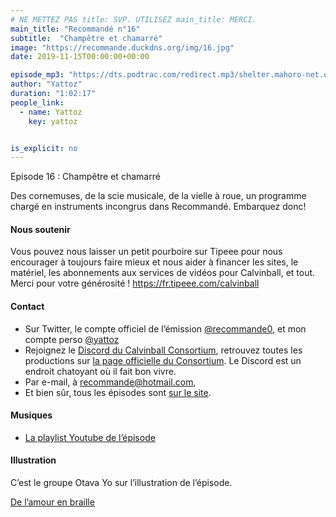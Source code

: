 ```yaml
---
# NE METTEZ PAS title: SVP. UTILISEZ main_title: MERCI.
main_title: "Recommandé n°16"
subtitle:  "Champêtre et chamarré"
image: "https://recommande.duckdns.org/img/16.jpg"
date: 2019-11-15T00:00:00+00:00

episode_mp3: "https://dts.podtrac.com/redirect.mp3/shelter.mahoro-net.org/~yattoz/recommande/episodes/episode16.mp3"
author: "Yattoz"
duration: "1:02:17"
people_link: 
  - name: Yattoz
    key: yattoz


is_explicit: no
---
```


<PodcastHeader/>

<!-- ECRIRE LA DESCRIPTION DE L'EPISODE SOUS CETTE LIGNE -->


 Episode 16 : Champêtre et chamarré 

<p>Des cornemuses, de la scie musicale, de la vielle à roue, un programme chargé en instruments incongrus dans Recommandé. Embarquez donc!</p>

<h4>Nous soutenir</h4>

<p>Vous pouvez nous laisser un petit pourboire sur Tipeee pour nous encourager à toujours faire mieux et nous aider à financer les sites, le matériel, les abonnements aux services de vidéos pour Calvinball, et tout. Merci pour votre générosité ! <a href="https://fr.tipeee.com/calvinball" rel="nofollow">https://fr.tipeee.com/calvinball</a></p>

<h4>Contact</h4>

<ul>
  <li>Sur Twitter, le compte officiel de l’émission <a href="https://twitter.com/recommande0" rel="nofollow">@recommande0</a>, et mon compte perso <a href="https://twitter.com/yattoz" rel="nofollow">@yattoz</a></li>
  <li>Rejoignez le <a href="https://discord.gg/4RnA9v7" rel="nofollow">Discord du Calvinball Consortium</a>, retrouvez toutes les productions sur <a href="https://calvinballradio.wordpress.com/" rel="nofollow">la page officielle du Consortium</a>. Le Discord est un endroit chatoyant où il fait bon vivre.</li>
  <li>Par e-mail, à <a href="mailto:recommande@hotmail.com" rel="nofollow">recommande@hotmail.com</a>,</li>
  <li>Et bien sûr, tous les épisodes sont <a href="https://recommande.duckdns.org" rel="nofollow">sur le site</a>.</li>
</ul>

<h4>Musiques</h4>

<ul>
  <li><a href="https://www.youtube.com/playlist?list=PLNjXbZkItxtZ267rodIcXHVojJG8f7jLd" rel="nofollow">La playlist Youtube de l’épisode</a></li>
</ul>

<h4>Illustration</h4>

<p>C’est le groupe Otava Yo sur l’illustration de l’épisode.</p>

<p><a href="https://www.youtube.com/watch?v=rBDe8R0MoMk" rel="nofollow">De l’amour en braille</a></p>



